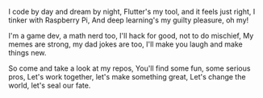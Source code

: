I code by day and dream by night,
Flutter's my tool, and it feels just right,
I tinker with Raspberry Pi,
And deep learning's my guilty pleasure, oh my!

I'm a game dev, a math nerd too,
I'll hack for good, not to do mischief,
My memes are strong, my dad jokes are too,
I'll make you laugh and make things new.

So come and take a look at my repos,
You'll find some fun, some serious pros,
Let's work together, let's make something great,
Let's change the world, let's seal our fate.
